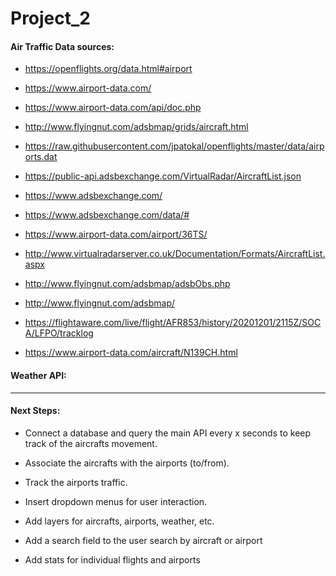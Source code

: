 # Project_2

#### Air Traffic Data sources:

* https://openflights.org/data.html#airport

* https://www.airport-data.com/

* https://www.airport-data.com/api/doc.php

* http://www.flyingnut.com/adsbmap/grids/aircraft.html

* https://raw.githubusercontent.com/jpatokal/openflights/master/data/airports.dat

* https://public-api.adsbexchange.com/VirtualRadar/AircraftList.json

* https://www.adsbexchange.com/

* https://www.adsbexchange.com/data/#

* https://www.airport-data.com/airport/36TS/

* http://www.virtualradarserver.co.uk/Documentation/Formats/AircraftList.aspx

* http://www.flyingnut.com/adsbmap/adsbObs.php

* http://www.flyingnut.com/adsbmap/

* https://flightaware.com/live/flight/AFR853/history/20201201/2115Z/SOCA/LFPO/tracklog

* https://www.airport-data.com/aircraft/N139CH.html

#### Weather API:




---

#### Next Steps:

* Connect a database and query the main API every x seconds to keep track of the aircrafts movement.

* Associate the aircrafts with the airports (to/from).

* Track the airports traffic.

* Insert dropdown menus for user interaction.

* Add layers for aircrafts, airports, weather, etc.

* Add a search field to the user search by aircraft or airport

* Add stats for individual flights and airports




